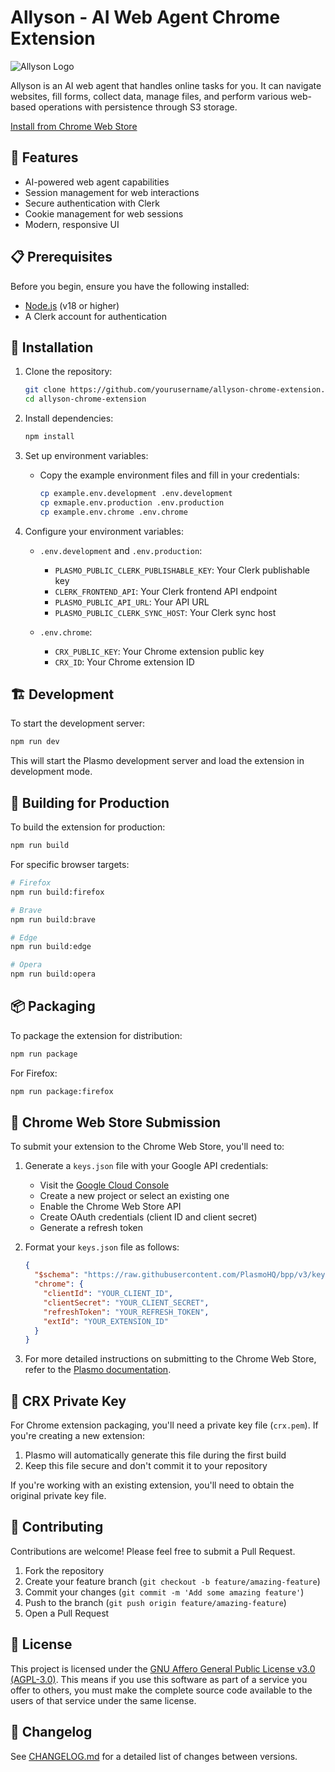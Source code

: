 # Allyson - AI Web Agent Chrome Extension

![Allyson Logo](https://allyson.ai/allyson-og.png)

Allyson is an AI web agent that handles online tasks for you. It can navigate websites, fill forms, collect data, manage files, and perform various web-based operations with persistence through S3 storage.

[Install from Chrome Web Store](https://chromewebstore.google.com/detail/allyson-ai-web-agent-pay/kcngcogbkiblljbjjfnojmgfppddockf)

## 🚀 Features

- AI-powered web agent capabilities
- Session management for web interactions
- Secure authentication with Clerk
- Cookie management for web sessions
- Modern, responsive UI

## 📋 Prerequisites

Before you begin, ensure you have the following installed:
- [Node.js](https://nodejs.org/) (v18 or higher)
- A Clerk account for authentication

## 🔧 Installation

1. Clone the repository:
   ```bash
   git clone https://github.com/yourusername/allyson-chrome-extension.git
   cd allyson-chrome-extension
   ```

2. Install dependencies:
   ```bash
   npm install
   ```

3. Set up environment variables:
   - Copy the example environment files and fill in your credentials:
     ```bash
     cp example.env.development .env.development
     cp exmaple.env.production .env.production
     cp example.env.chrome .env.chrome
     ```

4. Configure your environment variables:
   - `.env.development` and `.env.production`:
     - `PLASMO_PUBLIC_CLERK_PUBLISHABLE_KEY`: Your Clerk publishable key
     - `CLERK_FRONTEND_API`: Your Clerk frontend API endpoint
     - `PLASMO_PUBLIC_API_URL`: Your API URL
     - `PLASMO_PUBLIC_CLERK_SYNC_HOST`: Your Clerk sync host

   - `.env.chrome`:
     - `CRX_PUBLIC_KEY`: Your Chrome extension public key
     - `CRX_ID`: Your Chrome extension ID

## 🏗️ Development

To start the development server:

```bash
npm run dev
```

This will start the Plasmo development server and load the extension in development mode.

## 🔨 Building for Production

To build the extension for production:

```bash
npm run build
```

For specific browser targets:

```bash
# Firefox
npm run build:firefox

# Brave
npm run build:brave

# Edge
npm run build:edge

# Opera
npm run build:opera
```

## 📦 Packaging

To package the extension for distribution:

```bash
npm run package
```

For Firefox:

```bash
npm run package:firefox
```

## 🔑 Chrome Web Store Submission

To submit your extension to the Chrome Web Store, you'll need to:

1. Generate a `keys.json` file with your Google API credentials:
   - Visit the [Google Cloud Console](https://console.cloud.google.com/)
   - Create a new project or select an existing one
   - Enable the Chrome Web Store API
   - Create OAuth credentials (client ID and client secret)
   - Generate a refresh token

2. Format your `keys.json` file as follows:
   ```json
   {
     "$schema": "https://raw.githubusercontent.com/PlasmoHQ/bpp/v3/keys.schema.json",
     "chrome": {
       "clientId": "YOUR_CLIENT_ID",
       "clientSecret": "YOUR_CLIENT_SECRET",
       "refreshToken": "YOUR_REFRESH_TOKEN",
       "extId": "YOUR_EXTENSION_ID"
     }
   }
   ```

3. For more detailed instructions on submitting to the Chrome Web Store, refer to the [Plasmo documentation](https://docs.plasmo.com/framework/workflows/submit).

## 🔐 CRX Private Key

For Chrome extension packaging, you'll need a private key file (`crx.pem`). If you're creating a new extension:

1. Plasmo will automatically generate this file during the first build
2. Keep this file secure and don't commit it to your repository

If you're working with an existing extension, you'll need to obtain the original private key file.

## 🤝 Contributing

Contributions are welcome! Please feel free to submit a Pull Request.

1. Fork the repository
2. Create your feature branch (`git checkout -b feature/amazing-feature`)
3. Commit your changes (`git commit -m 'Add some amazing feature'`)
4. Push to the branch (`git push origin feature/amazing-feature`)
5. Open a Pull Request

## 📄 License

This project is licensed under the [GNU Affero General Public License v3.0 (AGPL-3.0)](LICENSE). This means if you use this software as part of a service you offer to others, you must make the complete source code available to the users of that service under the same license.

## 📝 Changelog

See [CHANGELOG.md](CHANGELOG.md) for a detailed list of changes between versions.
